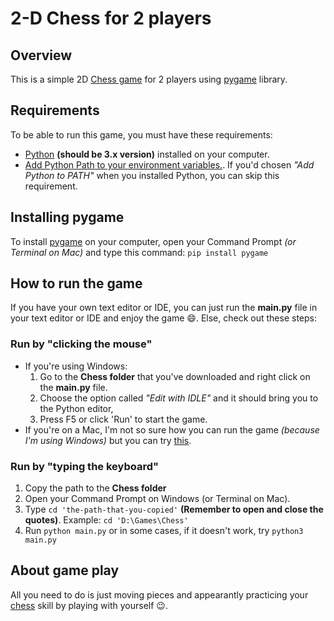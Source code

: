 # 2-D Chess for 2 players

## Overview

This is a simple 2D [Chess game][chess-rules] for 2 players using [pygame][pygame-docs] library.

## Requirements

To be able to run this game, you must have these requirements:

- [Python][python-download] **(should be 3.x version)** installed on your computer.
- [Add Python Path to your environment variables.][add-env-path]. If you'd chosen _"Add Python to PATH"_ when you installed Python, you can skip this requirement.

## Installing pygame

To install [pygame][pygame-docs] on your computer, open your Command Prompt _(or Terminal on Mac)_ and type this command: `pip install pygame`

## How to run the game

If you have your own text editor or IDE, you can just run the **main.py** file in your text editor or IDE and enjoy the game 😄. Else, check out these steps:

### Run by "clicking the mouse"

- If you're using Windows:
  1. Go to the **Chess folder** that you've downloaded and right click on the **main.py** file.
  2. Choose the option called _"Edit with IDLE"_ and it should bring you to the Python editor,
  3. Press F5 or click 'Run' to start the game.
- If you're on a Mac, I'm not so sure how you can run the game _(because I'm using Windows)_ but you can try [this][python-mac].

### Run by "typing the keyboard"

1. Copy the path to the **Chess folder**
2. Open your Command Prompt on Windows (or Terminal on Mac).
3. Type `cd 'the-path-that-you-copied'` **(Remember to open and close the quotes)**. Example: `cd 'D:\Games\Chess'`
4. Run `python main.py` or in some cases, if it doesn't work, try `python3 main.py`

## About game play

All you need to do is just moving pieces and appearantly practicing your [chess][chess-rules] skill by playing with yourself 😉.

[python-download]: https://www.python.org/downloads/
[python-mac]: https://docs.python.org/3/using/mac.html
[pygame-docs]: https://www.pygame.org/docs/
[add-env-path]: https://www.educative.io/edpresso/how-to-add-python-to-path-variable-in-windows
[chess-rules]: https://en.wikipedia.org/wiki/Rules_of_chess
